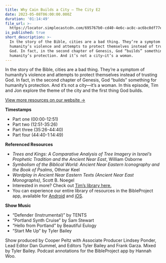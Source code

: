 ```yaml
---
title: Why Cain Builds a City – The City E2
date: 2023-05-08T06:00:00.000Z
duration: '01:14:49'
file_url: >-
  https://locator.simplecastcdn.com/695767b0-cd40-4e6c-ac8c-ac6bc0df77ee/4581437a-7583-44de-85a0-809fc1d7342f.mp3?aid=rss_feed&feed=3NVmUWZO
is_published: true
short_description: >-
  In the story of the Bible, cities are a bad thing. They’re a symptom of
  humanity’s violence and attempts to protect themselves instead of trusting
  God. In fact, in the second chapter of Genesis, God “builds” something for
  humanity’s protection. And it’s not a city—it’s a woman.
---
```


In the story of the Bible, cities are a bad thing. They’re a symptom of humanity’s violence and attempts to protect themselves instead of trusting God. In fact, in the second chapter of Genesis, God “builds” something for humanity’s protection. And it’s not a city—it’s a woman. In this episode, Tim and Jon explore the theme of the city and the first thing God builds.

[View more resources on our website →](http://bibleproject.com)

**Timestamps**

* Part one (00:00-12:51)
* Part two (12:51-35:26)
* Part three (35:26-44:40)
* Part four (44:40-1:14:49)

**Referenced Resources**

* *Trees and Kings: A Comparative Analysis of Tree Imagery in Israel’s Prophetic Tradition and the Ancient Near East*, William Osborne
* *Symbolism of the Biblical World: Ancient Near Eastern Iconography and the Book of Psalms*, Othmar Keel
* *Wordplay in Ancient Near Eastern Texts (Ancient Near East Monographs)*, Scott B. Noegel
* Interested in more? Check out [Tim’s library here.](https://bibleproject.com/tim-mackie/)
* You can experience our entire library of resources in the BibleProject app, available for [Android](https://play.google.com/store/apps/details?id=com.bibleproject) and [iOS](https://apps.apple.com/us/app/bibleproject/id1523687027).

**Show Music**

* “Defender (Instrumental)” by TENTS
* “Portland Synth Cruise” by Sam Stewart
* “Hello from Portland” by Beautiful Eulogy
* “Start Me Up” by Tyler Bailey

Show produced by Cooper Peltz with Associate Producer Lindsey Ponder, Lead Editor Dan Gummel, and Editors Tyler Bailey and Frank Garza. Mixed by Tyler Bailey. Podcast annotations for the BibleProject app by Hannah Woo.
